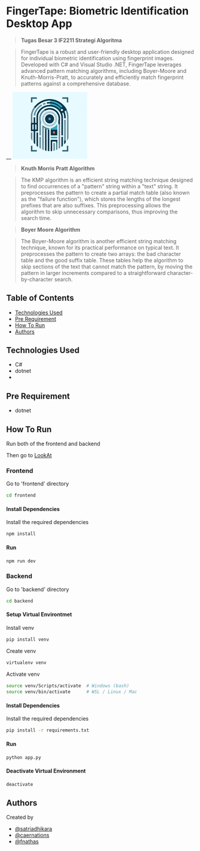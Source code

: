 # FingerTape: Biometric Identification Desktop App

> **Tugas Besar 3 IF2211 Strategi Algoritma**

> FingerTape is a robust and user-friendly desktop application designed for individual biometric identification using fingerprint images. Developed with C# and Visual Studio .NET, FingerTape leverages advanced pattern matching algorithms, including Boyer-Moore and Knuth-Morris-Pratt, to accurately and efficiently match fingerprint patterns against a comprehensive database.


__ <img src="./fingertape.jpg" alt="drawing" width="200"/>


> **Knuth Morris Pratt Algorithm**

> The KMP algorithm is an efficient string matching technique designed to find occurrences of a "pattern" string within a "text" string. It preprocesses the pattern to create a partial match table (also known as the "failure function"), which stores the lengths of the longest prefixes that are also suffixes. This preprocessing allows the algorithm to skip unnecessary comparisons, thus improving the search time. 

> **Boyer Moore Algorithm**

> The Boyer-Moore algorithm is another efficient string matching technique, known for its practical performance on typical text. It preprocesses the pattern to create two arrays: the bad character table and the good suffix table. These tables help the algorithm to skip sections of the text that cannot match the pattern, by moving the pattern in larger increments compared to a straightforward character-by-character search.

## Table of Contents

- [Technologies Used](#technologies-used)
- [Pre Requirement](#pre-requirement)
- [How To Run](#how-to-run)
- [Authors](#authors)

## Technologies Used

- C#
- dotnet
-

## Pre Requirement

- dotnet

## How To Run

Run both of the frontend and backend

Then go to [LookAt](http://localhost:3000/)

### Frontend

Go to 'frontend' directory

```bash
cd frontend
```

#### Install Dependencies

Install the required dependencies

```bash
npm install
```

#### Run

```bash
npm run dev
```

### Backend

Go to 'backend' directory

```bash
cd backend
```

#### Setup Virtual Environtmet

Install venv

```bash
pip install venv
```

Create venv

```bash
virtualenv venv
```

Activate venv

```bash
source venv/Scripts/activate  # Windows (bash)
source venv/bin/activate      # WSL / Linux / Mac
```

#### Install Dependencies

Install the required dependencies

```bash
pip install -r requirements.txt
```

#### Run

```bash
python app.py
```

#### Deactivate Virtual Environment

```bash
deactivate
```


## Authors

Created by

- [@satriadhikara](https://github.com/satriadhikara)
- [@caernations](https://github.com/caernations)
- [@fnathas](https://github.com/fnathas)